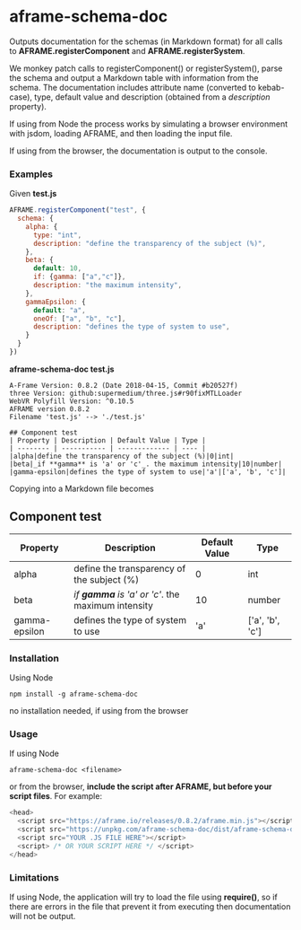 # aframe-schema-doc

Outputs documentation for the schemas (in Markdown format) for all calls to **AFRAME.registerComponent** and **AFRAME.registerSystem**.

 We monkey patch calls to registerComponent() or registerSystem(), parse the schema and output a Markdown table with information from the schema.  The documentation includes attribute name (converted to kebab-case), type, default value and description (obtained from a *description* property).

 If using from Node the process works by simulating a browser environment with jsdom, loading AFRAME, and then loading the input file. 

 If using from the browser, the documentation is output to the console.

### Examples
Given **test.js**
```javascript
AFRAME.registerComponent("test", {
  schema: {
    alpha: {
      type: "int",
      description: "define the transparency of the subject (%)",
    },
    beta: {
      default: 10,
      if: {gamma: ["a","c"]},
      description: "the maximum intensity",
    },
    gammaEpsilon: {
      default: "a",
      oneOf: ["a", "b", "c"],
      description: "defines the type of system to use",
    }
  }
})
```
**aframe-schema-doc test.js**
```
A-Frame Version: 0.8.2 (Date 2018-04-15, Commit #b20527f)
three Version: github:supermedium/three.js#r90fixMTLLoader
WebVR Polyfill Version: ^0.10.5
AFRAME version 0.8.2
Filename 'test.js' --> './test.js'

## Component test
| Property | Description | Default Value | Type |
| -------- | ----------- | ------------- | ---- |
|alpha|define the transparency of the subject (%)|0|int|
|beta|_if **gamma** is 'a' or 'c'_. the maximum intensity|10|number|
|gamma-epsilon|defines the type of system to use|'a'|['a', 'b', 'c']|
```
Copying into a Markdown file becomes
## Component test
| Property | Description | Default Value | Type |
| -------- | ----------- | ------------- | ---- |
|alpha|define the transparency of the subject (%)|0|int|
|beta|_if **gamma** is 'a' or 'c'_. the maximum intensity|10|number|
|gamma-epsilon|defines the type of system to use|'a'|['a', 'b', 'c']|

### Installation
Using Node
```
npm install -g aframe-schema-doc
```
no installation needed, if using from the browser
### Usage
If using Node
```
aframe-schema-doc <filename>
```
or from the browser, **include the script after AFRAME, but before your script files**. For example:
```javascript
<head>
  <script src="https://aframe.io/releases/0.8.2/aframe.min.js"></script>
  <script src="https://unpkg.com/aframe-schema-doc/dist/aframe-schema-doc.js"></script>
  <script src="YOUR .JS FILE HERE"></script>
  <script> /* OR YOUR SCRIPT HERE */ </script>
</head>
```
### Limitations
If using Node, the application will try to load the file using **require()**, so if there are errors in the file that prevent it from executing then documentation will not be output.
